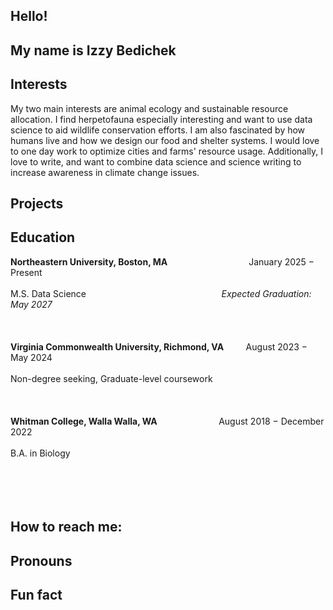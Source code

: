 ## Hello!

## My name is Izzy Bedichek

## Interests
My two main interests are animal ecology and sustainable resource allocation. I find herpetofauna especially interesting and want to use data science to aid wildlife conservation efforts. 
I am also fascinated by how humans live and how we design our food and shelter systems. I would love to one day work to optimize cities and farms' resource usage. Additionally, I love to write, and want to combine data science and science writing to increase awareness in climate change issues.

## Projects
## Education
**Northeastern University, Boston, MA** &nbsp;  &nbsp;  &nbsp;  &nbsp;  &nbsp;  &nbsp;  &nbsp;  &nbsp;  &nbsp;  &nbsp;  &nbsp;  &nbsp;  &nbsp;  &nbsp;  &nbsp;  &nbsp;  January 2025 − Present <br></br>
M.S. Data Science &nbsp;  &nbsp;  &nbsp;  &nbsp;  &nbsp;  &nbsp;	&nbsp;  &nbsp;  &nbsp;	&nbsp;  &nbsp;  &nbsp;  &nbsp;  &nbsp;	&nbsp;  &nbsp;  &nbsp;  &nbsp;  &nbsp;  &nbsp;  &nbsp;	&nbsp;  &nbsp;  &nbsp;  &nbsp; &nbsp;  &nbsp;   *Expected Graduation: May 2027*
<br></br>
<br></br>
**Virginia Commonwealth University, Richmond, VA** &nbsp;  &nbsp;  &nbsp;  &nbsp;  August 2023 − May 2024 <br></br>
Non-degree seeking, Graduate-level coursework
<br></br>
<br></br>
**Whitman College, Walla Walla, WA**	&nbsp;  &nbsp;  &nbsp;  &nbsp;  &nbsp;  &nbsp;  &nbsp;  &nbsp;  &nbsp;  &nbsp;  &nbsp;  &nbsp;  August 2018 − December 2022 <br></br>
B.A. in Biology								    
<br></br>
<br></br>

## How to reach me:
## Pronouns
## Fun fact



<!--
**IzzyBedic/IzzyBedic** is a ✨ _special_ ✨ repository because its `README.md` (this file) appears on your GitHub profile.
